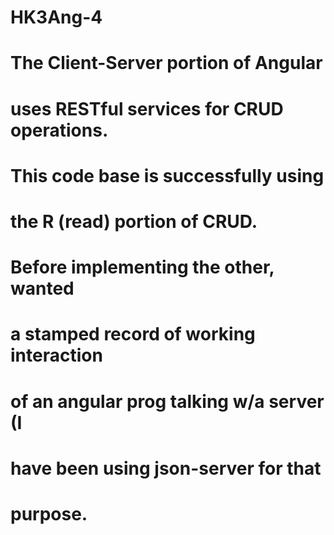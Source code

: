 # HK3Ang-4
#
# The Client-Server portion of Angular
# uses RESTful services for CRUD operations.
# This code base is successfully using
# the R (read) portion of CRUD. 
#
# Before implementing the other, wanted
# a stamped record of working interaction
# of an angular prog talking w/a server (I
# have been using json-server for that
# purpose.
